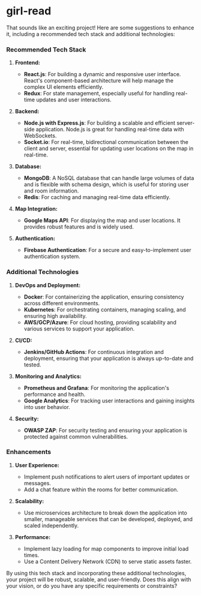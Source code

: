 # girl-read

That sounds like an exciting project! Here are some suggestions to enhance it, including a recommended tech stack and additional technologies:

### Recommended Tech Stack

1. **Frontend:**
   - **React.js**: For building a dynamic and responsive user interface. React's component-based architecture will help manage the complex UI elements efficiently.
   - **Redux**: For state management, especially useful for handling real-time updates and user interactions.

2. **Backend:**
   - **Node.js with Express.js**: For building a scalable and efficient server-side application. Node.js is great for handling real-time data with WebSockets.
   - **Socket.io**: For real-time, bidirectional communication between the client and server, essential for updating user locations on the map in real-time.

3. **Database:**
   - **MongoDB**: A NoSQL database that can handle large volumes of data and is flexible with schema design, which is useful for storing user and room information.
   - **Redis**: For caching and managing real-time data efficiently.

4. **Map Integration:**
   - **Google Maps API**: For displaying the map and user locations. It provides robust features and is widely used.

5. **Authentication:**
   - **Firebase Authentication**: For a secure and easy-to-implement user authentication system.

### Additional Technologies

1. **DevOps and Deployment:**
   - **Docker**: For containerizing the application, ensuring consistency across different environments.
   - **Kubernetes**: For orchestrating containers, managing scaling, and ensuring high availability.
   - **AWS/GCP/Azure**: For cloud hosting, providing scalability and various services to support your application.

2. **CI/CD:**
   - **Jenkins/GitHub Actions**: For continuous integration and deployment, ensuring that your application is always up-to-date and tested.

3. **Monitoring and Analytics:**
   - **Prometheus and Grafana**: For monitoring the application's performance and health.
   - **Google Analytics**: For tracking user interactions and gaining insights into user behavior.

4. **Security:**
   - **OWASP ZAP**: For security testing and ensuring your application is protected against common vulnerabilities.

### Enhancements

1. **User Experience:**
   - Implement push notifications to alert users of important updates or messages.
   - Add a chat feature within the rooms for better communication.

2. **Scalability:**
   - Use microservices architecture to break down the application into smaller, manageable services that can be developed, deployed, and scaled independently.

3. **Performance:**
   - Implement lazy loading for map components to improve initial load times.
   - Use a Content Delivery Network (CDN) to serve static assets faster.

By using this tech stack and incorporating these additional technologies, your project will be robust, scalable, and user-friendly. Does this align with your vision, or do you have any specific requirements or constraints?